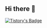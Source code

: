 ## Hi there 👋
[![Tistory's Badge](https://github-readme-tistory-card.vercel.app/api/badge?name={Tistory}&theme={default})](https://ityunseo.tistory.com/)
